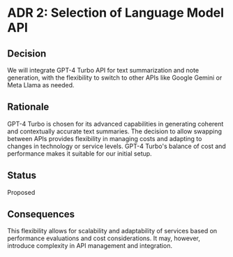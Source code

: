 # ADR 2: Selection of Language Model API

## Decision
We will integrate GPT-4 Turbo API for text summarization and note generation, with the flexibility to switch to other APIs like Google Gemini or Meta Llama as needed.

## Rationale
GPT-4 Turbo is chosen for its advanced capabilities in generating coherent and contextually accurate text summaries. The decision to allow swapping between APIs provides flexibility in managing costs and adapting to changes in technology or service levels. GPT-4 Turbo's balance of cost and performance makes it suitable for our initial setup.

## Status
Proposed

## Consequences
This flexibility allows for scalability and adaptability of services based on performance evaluations and cost considerations. It may, however, introduce complexity in API management and integration.

